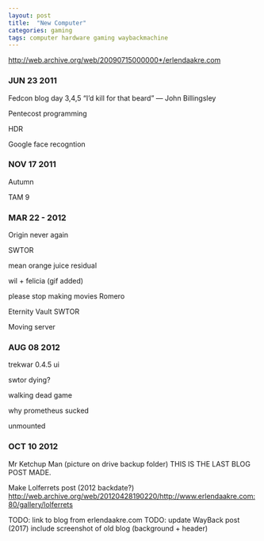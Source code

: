 ```yaml
---
layout: post
title:  "New Computer"
categories: gaming
tags: computer hardware gaming waybackmachine
---
```


http://web.archive.org/web/20090715000000*/erlendaakre.com

### JUN 23 2011

Fedcon blog day 3,4,5
	“I’d kill for that beard” — John Billingsley

Pentecost programming

HDR

Google face recogntion

### NOV 17 2011

Autumn

TAM 9

### MAR 22 - 2012

Origin never again

SWTOR

mean orange juice residual

wil + felicia (gif added)

please stop making movies Romero

Eternity Vault SWTOR

Moving server

### AUG 08 2012

trekwar 0.4.5 ui

swtor dying?

walking dead game

why prometheus sucked

unmounted

### OCT 10 2012

Mr Ketchup Man (picture on drive backup folder) THIS IS THE LAST BLOG POST MADE.

Make Lolferrets post (2012 backdate?)
	http://web.archive.org/web/20120428190220/http://www.erlendaakre.com:80/gallery/lolferrets



TODO: link to blog from erlendaakre.com
TODO: update WayBack post (2017) include screenshot of old blog (background + header)
